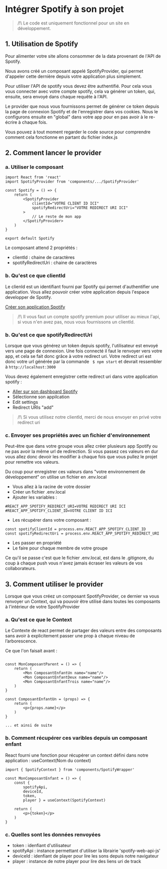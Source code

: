 # Intégrer Spotify à son projet

> /!\ Le code est uniquement fonctionnel pour un site en développement.

## 1. Utilisation de Spotify
Pour alimenter votre site allons consommer de la data provenant de l'API de Spotify.

Nous avons créé un composant appelé SpotifyProvider, qui permet d'appeler cette dernière depuis votre application plus simplement.

Pour utiliser l'API de spotify vous devez être authentifié. Pour cela vous vous connecter avec votre compte spotify, cela va générer un token, qui, ensuite, sera envoyé dans chaque requête à l'API.

Le provider que nous vous fournissons permet de générer ce token depuis la page de connexion Spotify et de l'enregistrer dans vos cookies. Nous le configurons ensuite en "global" dans votre app pour en pas avoir à le re-écrire à chaque fois.

Vous pouvez à tout moment regarder le code source pour comprendre comment cela fonctionne en partant du fichier index.js


## 2. Comment lancer le provider


### a. Utiliser le composant

```
import React from 'react'
import SpotifyProvider from 'components/.../SpotifyProvider'

const Spotify = () => {
    return (
        <SpotifyProvider 
            clientId="VOTRE CLIENT ID ICI" 
            spotifyRedirectUri="VOTRE REDIRECT URI ICI"
        >
            // Le reste de mon app
        </SpotifyProvider>
    )
}

export default Spotify

```

Le composant attend 2 propriétés :
* clientId : chaine de caractères
* spotifyRedirectUri : chaine de caractères


### b. Qu'est ce que clientId

Le clienId est un identifiant fourni par Spotify qui permet d'authentifier une application.
Vous allez pouvoir créer votre application depuis l'espace developper de Spotify.

[Créer son application Spotify](https://developer.spotify.com/documentation/web-api/quick-start/)

> /!\ Il vous faut un compte spotify premium pour utiliser au mieux l'api, si vous n'en avez pas, nous vous fournissons un clientId.


### b. Qu'est ce que spotifyRedirectUri

Lorsque que vous générez un token depuis spotify, l'utilisateur est envoyé vers une page de connexion. Une fois connecté il faut le renvoyer vers votre app, et cela se fait donc grâce à votre redirect uri.
Votre redirect uri est donc votre url générée par la commande ``` $ npm start``` et devrait ressembler à ``` http://localhost:3000 ```

Vous devez également enregistrer cette redirect uri dans votre application spotify : 
* [Aller sur son dashboard Spotify](https://developer.spotify.com/dashboard/applications/)
* Sélectionne son appilcation 
* Edit settings 
* Redirect URIs "add"

> /!\ Si vous utilisez notre clientId, merci de nous envoyer en privé votre redirect uri


### c. Envoyer ses propriétés avec un fichier d'environnement

Peut-être que dans votre groupe vous allez créer plusieurs app Spotify ou ne pas avoir la même url de redirection.
Si vous passez ces valeurs en dur vous allez donc devoir les modifier à chaque fois que vous pullez le projet pour remettre vos valeurs.

Du coup pour enregistrer ces valeurs dans "votre environnement de développement" on utilise un fichier en .env.local

* Vous allez à la racine de votre dossier
* Créer un fichier .env.local
* Ajouter les variables : 
```
#REACT_APP_SPOTIFY_REDIRECT_URI=VOTRE REDIRECT URI ICI
#REACT_APP_SPOTIFY_CLIENT_ID=VOTRE CLIENT ID ICI
```
* Les récupérer dans votre composant : 
```
const spotifyClientId = process.env.REACT_APP_SPOTIFY_CLIENT_ID
const spotifyRedirectUri = process.env.REACT_APP_SPOTIFY_REDIRECT_URI
```
* Les passer en propriété
* Le faire pour chaque membre de votre groupe

Ce qu'il se passe c'est que le fichier .env.local, est dans le .gitignore, du coup à chaque push vous n'avez jamais écraser les valeurs de vos collaborateurs.


## 3. Comment utiliser le provider

Lorsque que vous créez un composant SpotifyProvider, ce dernier va vous renvoyer un Context, qui va pouvoir être utilisé dans toutes les composants à l'intérieur de votre SpotifyProvider

### a. Qu'est ce que le Context

Le Contexte de react permet de partager des valeurs entre des composants sans avoir à explicitement passer une prop à chaque niveau de l’arborescence.

Ce que l'on faisait avant : 

```

const MonComposantParent = () => {
    return (
        <Mon ComposantEnfantUn name="name"/>
        <Mon ComposantEnfantDeux name="name"/>
        <Mon ComposantEnfantTrois name="name"/>
    )
}

const ComposantEnfantUn = (props) => {
    return (
        <p>{props.name}</p>
    )
}

... et ainsi de suite

```


### b. Comment récupérer ces varibles depuis un composant enfant

React fourni une fonction pour récupérer un context défini dans notre application : useContext(Nom du context)

```
import { SpotifyContext } from 'components/SpotifyWrapper'

const MonComposantEnfant = () => {
    const { 
        spotifyApi, 
        deviceId,
        token,
        player } = useContext(SpotifyContext)

    return (
        <p>{token}</p>
    )
}

```


### c. Quelles sont les données renvoyées

* token : idenfiant d'utilisateur
* spotifyApi : instance permettant d'utiliser la librairie 'spotify-web-api-js'
* deviceId : idenfiant de player pour lire les sons depuis notre navigateur
* player : instance de notre player pour lire des liens uri de track
